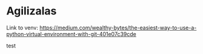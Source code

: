# Agilizalas

Link to venv:
https://medium.com/wealthy-bytes/the-easiest-way-to-use-a-python-virtual-environment-with-git-401e07c39cde

test
